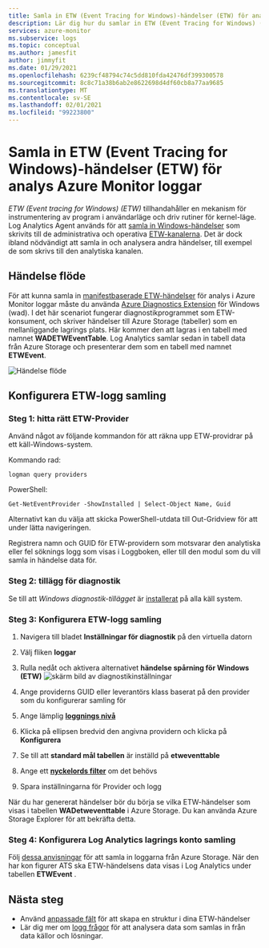```yaml
---
title: Samla in ETW (Event Tracing for Windows)-händelser (ETW) för analys Azure Monitor loggar
description: Lär dig hur du samlar in ETW (Event Tracing for Windows) (ETW) för analys i Azure Monitor loggar.
services: azure-monitor
ms.subservice: logs
ms.topic: conceptual
ms.author: jamesfit
author: jimmyfit
ms.date: 01/29/2021
ms.openlocfilehash: 6239cf48794c74c5dd810fda42476df399300578
ms.sourcegitcommit: 8c8c71a38b6ab2e8622698d4df60cb8a77aa9685
ms.translationtype: MT
ms.contentlocale: sv-SE
ms.lasthandoff: 02/01/2021
ms.locfileid: "99223800"
---
```

# <a name="collecting-event-tracing-for-windows-etw-events-for-analysis-azure-monitor-logs"></a>Samla in ETW (Event Tracing for Windows)-händelser (ETW) för analys Azure Monitor loggar

*ETW (Event tracing for Windows) (ETW)* tillhandahåller en mekanism för instrumentering av program i användarläge och driv rutiner för kernel-läge. Log Analytics Agent används för att [samla in Windows-händelser](https://docs.microsoft.com/azure/azure-monitor/platform/data-sources-windows-events) som skrivits till de administrativa och operativa [ETW-kanalerna](https://docs.microsoft.com/windows/win32/wes/eventmanifestschema-channeltype-complextype). Det är dock ibland nödvändigt att samla in och analysera andra händelser, till exempel de som skrivs till den analytiska kanalen.  

## <a name="event-flow"></a>Händelse flöde

För att kunna samla in [manifestbaserade ETW-händelser](https://docs.microsoft.com/windows/win32/etw/about-event-tracing#types-of-providers) för analys i Azure Monitor loggar måste du använda [Azure Diagnostics Extension](https://docs.microsoft.com/azure/azure-monitor/platform/diagnostics-extension-overview) för Windows (wad). I det här scenariot fungerar diagnostikprogrammet som ETW-konsument, och skriver händelser till Azure Storage (tabeller) som en mellanliggande lagrings plats. Här kommer den att lagras i en tabell med namnet **WADETWEventTable**. Log Analytics samlar sedan in tabell data från Azure Storage och presenterar dem som en tabell med namnet **ETWEvent**.

![Händelse flöde](./media/data-sources-event-tracing-windows/event-flow.png)

## <a name="configuring-etw-log-collection"></a>Konfigurera ETW-logg samling

### <a name="step-1-locate-the-correct-etw-provider"></a>Steg 1: hitta rätt ETW-Provider

Använd något av följande kommandon för att räkna upp ETW-providrar på ett käll-Windows-system.

Kommando rad:

```
logman query providers
```

PowerShell:
```
Get-NetEventProvider -ShowInstalled | Select-Object Name, Guid
```
Alternativt kan du välja att skicka PowerShell-utdata till Out-Gridview för att under lätta navigeringen.

Registrera namn och GUID för ETW-providern som motsvarar den analytiska eller fel söknings logg som visas i Loggboken, eller till den modul som du vill samla in händelse data för.

### <a name="step-2-diagnostics-extension"></a>Steg 2: tillägg för diagnostik

Se till att *Windows diagnostik-tillägget* är [installerat](https://docs.microsoft.com/azure/azure-monitor/platform/diagnostics-extension-windows-install#install-with-azure-portal) på alla käll system.

### <a name="step-3-configure-etw-log-collection"></a>Steg 3: Konfigurera ETW-logg samling

1. Navigera till bladet **Inställningar för diagnostik** på den virtuella datorn

2. Välj fliken **loggar**

3. Rulla nedåt och aktivera alternativet **händelse spårning för Windows (ETW)** ![ skärm bild av diagnostikinställningar](./media/data-sources-event-tracing-windows/enable-event-tracing-windows-collection.png)

4. Ange providerns GUID eller leverantörs klass baserat på den provider som du konfigurerar samling för

5. Ange lämplig [**loggnings nivå**](https://docs.microsoft.com/windows/win32/etw/configuring-and-starting-an-event-tracing-session)

6. Klicka på ellipsen bredvid den angivna providern och klicka på **Konfigurera**

7. Se till att **standard mål tabellen** är inställd på **etweventtable**

8. Ange ett [**nyckelords filter**](https://docs.microsoft.com/windows/win32/wes/defining-keywords-used-to-classify-types-of-events) om det behövs

9. Spara inställningarna för Provider och logg

När du har genererat händelser bör du börja se vilka ETW-händelser som visas i tabellen **WADetweventtable** i Azure Storage. Du kan använda Azure Storage Explorer för att bekräfta detta.

### <a name="step-4-configure-log-analytics-storage-account-collection"></a>Steg 4: Konfigurera Log Analytics lagrings konto samling

Följ [dessa anvisningar](https://docs.microsoft.com/azure/azure-monitor/platform/diagnostics-extension-logs#collect-logs-from-azure-storage) för att samla in loggarna från Azure Storage. När den har kon figurer ATS ska ETW-händelsens data visas i Log Analytics under tabellen **ETWEvent** .

## <a name="next-steps"></a>Nästa steg
- Använd [anpassade fält](https://docs.microsoft.com/azure/azure-monitor/platform/custom-fields) för att skapa en struktur i dina ETW-händelser
- Lär dig mer om [logg frågor](https://docs.microsoft.com/azure/azure-monitor/log-query/log-query-overview) för att analysera data som samlas in från data källor och lösningar.
